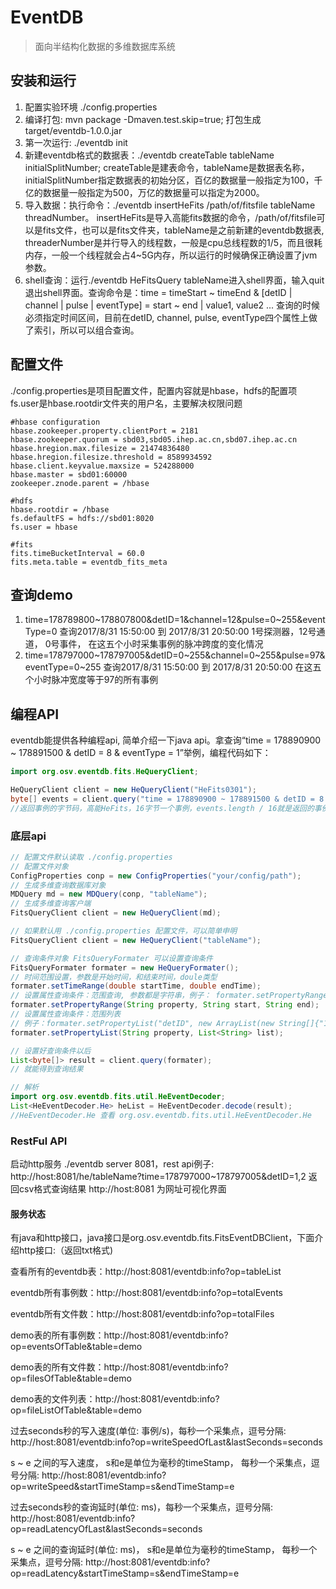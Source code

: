 # EventDB
> 面向半结构化数据的多维数据库系统

## 安装和运行
1. 配置实验环境 ./config.properties
2. 编译打包: mvn package -Dmaven.test.skip=true; 打包生成target/eventdb-1.0.0.jar
3. 第一次运行: ./eventdb init
4. 新建eventdb格式的数据表：./eventdb createTable tableName initialSplitNumber; createTable是建表命令，tableName是数据表名称，initialSplitNumber指定数据表的初始分区，百亿的数据量一般指定为100，千亿的数据量一般指定为500，万亿的数据量可以指定为2000。
5. 导入数据：执行命令：./eventdb insertHeFits /path/of/fitsfile tableName threadNumber。 insertHeFits是导入高能fits数据的命令，/path/of/fitsfile可以是fits文件，也可以是fits文件夹，tableName是之前新建的eventdb数据表, threaderNumber是并行导入的线程数，一般是cpu总线程数的1/5，而且很耗内存，一般一个线程就会占4~5G内存，所以运行的时候确保正确设置了jvm参数。
6. shell查询：运行./eventdb HeFitsQuery tableName进入shell界面，输入quit退出shell界面。查询命令是：time = timeStart ~ timeEnd & [detID | channel | pulse | eventType] = start ~ end | value1, value2 ... 查询的时候必须指定时间区间，目前在detID, channel, pulse, eventType四个属性上做了索引，所以可以组合查询。

## 配置文件
./config.properties是项目配置文件，配置内容就是hbase，hdfs的配置项
fs.user是hbase.rootdir文件夹的用户名，主要解决权限问题
```shell
#hbase configuration
hbase.zookeeper.property.clientPort = 2181
hbase.zookeeper.quorum = sbd03,sbd05.ihep.ac.cn,sbd07.ihep.ac.cn
hbase.hregion.max.filesize = 21474836480
hbase.hregion.filesize.threshold = 8589934592
hbase.client.keyvalue.maxsize = 524288000
hbase.master = sbd01:60000
zookeeper.znode.parent = /hbase

#hdfs
hbase.rootdir = /hbase
fs.defaultFS = hdfs://sbd01:8020
fs.user = hbase

#fits
fits.timeBucketInterval = 60.0
fits.meta.table = eventdb_fits_meta
```


## 查询demo
1. time=178789800\~178807800&detID=1\&channel=12\&pulse=0\~255\&eventType=0   查询2017/8/31 15:50:00 到 2017/8/31 20:50:00 1号探测器，12号通道， 0号事件， 在这五个小时采集事例的脉冲跨度的变化情况
2. time=178797000\~178797005\&detID=0\~255\&channel=0\~255&pulse=97\&eventType=0\~255   查询2017/8/31 15:50:00 到 2017/8/31 20:50:00 在这五个小时脉冲宽度等于97的所有事例

## 编程API
eventdb能提供各种编程api, 简单介绍一下java api。拿查询“time = 178890900 ~ 178891500 & detID = 8 & eventType = 1”举例，编程代码如下：
```java
import org.osv.eventdb.fits.HeQueryClient;

HeQueryClient client = new HeQueryClient("HeFits0301");
byte[] events = client.query("time = 178890900 ~ 178891500 & detID = 8 & eventType = 1");
//返回事例的字节码，高能HeFits，16字节一个事例，events.length / 16就是返回的事例数。
```

### 底层api
```java
// 配置文件默认读取 ./config.properties
// 配置文件对象
ConfigProperties conp = new ConfigProperties("your/config/path");
// 生成多维查询数据库对象
MDQuery md = new MDQuery(conp, "tableName");
// 生成多维查询客户端
FitsQueryClient client = new HeQueryClient(md);

// 如果默认用 ./config.properties 配置文件，可以简单申明
FitsQueryClient client = new HeQueryClient("tableName");

// 查询条件对象 FitsQueryFormater 可以设置查询条件
FitsQueryFormater formater = new HeQueryFormater();
// 时间范围设置，参数是开始时间，和结束时间，doule类型
formater.setTimeRange(double startTime, double endTime);
// 设置属性查询条件：范围查询, 参数都是字符串，例子： formater.setPropertyRange("detID", "2", "13")
formater.setPropertyRange(String property, String start, String end);
// 设置属性查询条件：范围列表
// 例子：formater.setPropertyList("detID", new ArrayList(new String[]{"1", "2", "7"}))
formater.setPropertyList(String property, List<String> list);

// 设置好查询条件以后
List<byte[]> result = client.query(formater);
// 就能得到查询结果

// 解析
import org.osv.eventdb.fits.util.HeEventDecoder;
List<HeEventDecoder.He> heList = HeEventDecoder.decode(result);
//HeEventDecoder.He 查看 org.osv.eventdb.fits.util.HeEventDecoder.He

```

### RestFul API
启动http服务
./eventdb server 8081，rest api例子: http://host:8081/he/tableName?time=178797000~178797005&detID=1,2 返回csv格式查询结果
http://host:8081 为网址可视化界面

#### 服务状态
有java和http接口，java接口是org.osv.eventdb.fits.FitsEventDBClient，下面介绍http接口:（返回txt格式)

查看所有的eventdb表：http://host:8081/eventdb:info?op=tableList

eventdb所有事例数：http://host:8081/eventdb:info?op=totalEvents

eventdb所有文件数：http://host:8081/eventdb:info?op=totalFiles

demo表的所有事例数：http://host:8081/eventdb:info?op=eventsOfTable&table=demo

demo表的所有文件数：http://host:8081/eventdb:info?op=filesOfTable&table=demo

demo表的文件列表：http://host:8081/eventdb:info?op=fileListOfTable&table=demo

过去seconds秒的写入速度(单位: 事例/s)，每秒一个采集点，逗号分隔:
http://host:8081/eventdb:info?op=writeSpeedOfLast&lastSeconds=seconds

s ~ e 之间的写入速度， s和e是单位为毫秒的timeStamp， 每秒一个采集点，逗号分隔:
http://host:8081/eventdb:info?op=writeSpeed&startTimeStamp=s&endTimeStamp=e

过去seconds秒的查询延时(单位: ms)，每秒一个采集点，逗号分隔:
http://host:8081/eventdb:info?op=readLatencyOfLast&lastSeconds=seconds

s ~ e 之间的查询延时(单位: ms)， s和e是单位为毫秒的timeStamp， 每秒一个采集点，逗号分隔:
http://host:8081/eventdb:info?op=readLatency&startTimeStamp=s&endTimeStamp=e
